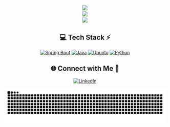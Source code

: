 <!-- Stats with Golang visibility -->
<div align="center">
  <img 
    src="https://github-readme-stats.vercel.app/api?username=marcoDmc&theme=aura&hide_border=true&include_all_commits=true&count_private=true&cache_seconds=86400" 
    width="55%" 
  /> 
  <br>
  <img 
    src="https://github-readme-streak-stats.herokuapp.com/?user=marcoDmc&theme=aura&hide_border=true&cache_seconds=86400" 
    width="50%" 
  />
  <br>
  <img 
    src="https://github-readme-stats.vercel.app/api/top-langs/?username=marcoDmc&theme=aura&hide_border=true&include_all_commits=true&count_private=true&layout=compact&langs_count=10&hide=html,css&cache_seconds=86400" 
    width="40%" 
  />
</div>

<!-- Tech Stack -->
<div align="center">
  
## 💻 Tech Stack ⚡
  
[![Spring Boot](https://img.shields.io/badge/Spring%20Boot-6DB33F?logo=springboot&logoColor=fff)](#)
[![Java](https://img.shields.io/badge/Java-%23ED8B00.svg?logo=openjdk&logoColor=white)](#)
[![Ubuntu](https://img.shields.io/badge/Ubuntu-E95420?logo=ubuntu&logoColor=white)](#)
[![Python](https://img.shields.io/badge/Python-3776AB?logo=python&logoColor=fff)](#)

<!-- Social connections -->
<div align="center">

## 🌐 Connect with Me 🍬
[![LinkedIn](https://img.shields.io/badge/LinkedIn-%230077B5.svg?logo=linkedin&logoColor=white)](https://linkedin.com/in/marcodmc)
</div>

<!-- Banner animado -->
<div align="center">
  <img src="https://github.com/marcoDmc/marcoDmc/blob/output/github-contribution-grid-snake.svg" alt="Snake Animation"/>
</div>
